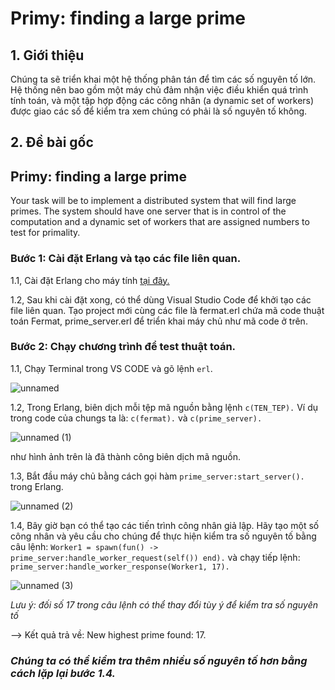 # Primy: finding a large prime

## 1. Giới thiệu
   Chúng ta sẽ triển khai một hệ thống phân tán để tìm các số nguyên tố lớn. Hệ thống nên bao gồm một máy chủ đảm nhận việc điều khiển quá trình tính toán, và một tập hợp động các công nhân (a dynamic set of workers) được giao các số để kiểm tra xem chúng có phải là số nguyên tố không.
## 2. Đề bài gốc
## Primy: finding a large prime

Your task will be to implement a distributed system that will find large primes. The system should have one server that is in control of the computation and a dynamic set of workers that are assigned numbers to test for primality.


### Bước 1: Cài đặt Erlang và tạo các file liên quan.
1.1, Cài đặt Erlang cho máy tính [tại đây.](https://www.erlang.org/downloads)

1.2, Sau khi cài đặt xong, có thể dùng Visual Studio Code để khởi tạo các file liên quan. Tạo project mới cùng các file là fermat.erl chứa mã code thuật toán Fermat, prime_server.erl để triển khai máy chủ như mã code ở trên.
### Bước 2: Chạy chương trình để test thuật toán.
1.1, Chạy Terminal trong VS CODE và gõ lệnh `erl`.

![unnamed](https://github.com/tailucanh/Primy_finding_a_large_prime/assets/93418649/77b7d300-1f04-414e-b5cf-541a4a40eb47)

1.2, Trong Erlang, biên dịch mỗi tệp mã nguồn bằng lệnh `c(TEN_TEP).` Ví dụ trong code của chungs ta là:  `c(fermat).` và `c(prime_server).`

![unnamed (1)](https://github.com/tailucanh/Primy_finding_a_large_prime/assets/93418649/6511bee7-c027-4c7d-9ef5-035822975323)

như hình ảnh trên là đã thành công biên dịch mã nguồn.

1.3, Bắt đầu máy chủ bằng cách gọi hàm `prime_server:start_server().` trong Erlang.

![unnamed (2)](https://github.com/tailucanh/Primy_finding_a_large_prime/assets/93418649/b3933184-e704-442d-9c68-6bfaeb668c17)

1.4, Bây giờ bạn có thể tạo các tiến trình công nhân giả lập. Hãy tạo một số công nhân và yêu cầu cho chúng để thực hiện kiểm tra số nguyên tố bằng câu lệnh: `Worker1 = spawn(fun() -> prime_server:handle_worker_request(self()) end).`
và chạy tiếp lệnh: `prime_server:handle_worker_response(Worker1, 17).`

![unnamed (3)](https://github.com/tailucanh/Primy_finding_a_large_prime/assets/93418649/ace5a08a-9986-4452-9bb5-0b5733bf8fd1)

*Lưu ý: đối số 17 trong câu lệnh có thể thay đổi tùy ý để kiểm tra số nguyên tố*


--> Kết quả trả về: New highest prime found: 17.
 ### *Chúng ta có thể kiểm tra thêm nhiều số nguyên tố hơn bằng cách lặp lại bước 1.4.*
